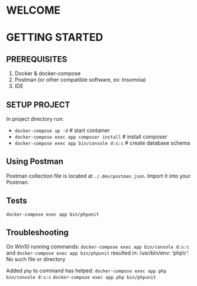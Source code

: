 # WELCOME

# GETTING STARTED

## PREREQUISITES
1. Docker & docker-compose
1. Postman (or other compatible software, ex: Insomnia)
1. IDE

## SETUP PROJECT
In project directory run: 
- `docker-compose up -d` # start container
- `docker-compose exec app composer install` # install composer
- `docker-compose exec app bin/console d:s:c` # create database schema

## Using Postman 
Postman collection file is located at `./.dev/postman.json`. Import it into your Postman.


## Tests
`docker-compose exec app bin/phpunit`

## Troubleshooting
On Win10 running commands: `docker-compose exec app bin/console d:s:c` and `docker-compose exec app bin/phpunit` resulted in:
/usr/bin/env: ‘php\r’: No such file or directory

Added `php` to command has helped:
  `docker-compose exec app php bin/console d:s:c`
  `docker-compose exec app php bin/phpunit`
